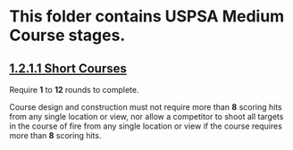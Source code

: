 # This folder contains USPSA Medium Course stages.

## [1.2.1.1 Short Courses](https://uspsa.org/rules)

Require **1** to **12** rounds to complete.

Course design and construction must not require more than **8** scoring hits from any single location or view, nor allow a competitor to shoot all targets in the course of fire from any single location or view if the course requires more than **8** scoring hits.